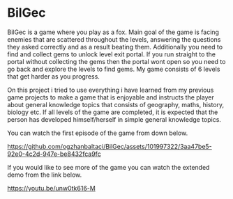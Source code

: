 # BilGec
BilGec is a game where you play as a fox. Main goal of the game is facing enemies that are scattered throughout the levels, 
answering the questions they asked correctly and as a result beating them. 
Additionally you need to find and collect gems to unlock level exit portal. If you run straight to the portal without collecting the gems then the portal wont open so you need to go back and explore the levels to find gems. My game consists of 6 levels that get harder as you progress. 

On this project i tried to use everything i have learned from my previous game projects to make a game that is enjoyable and  instructs the player about general knowledge topics that consists of geography, maths, history, biology etc.
If all levels of the game are completed, it is expected that the person has developed himself/herself in simple general knowledge topics.

You can watch the first episode of the game from down below.


https://github.com/ogzhanbaltaci/BilGec/assets/101997322/3aa47be5-92e0-4c2d-947e-be8432fca9fc

If you would like to see more of the game you can watch the extended demo from the link below.

https://youtu.be/unw0tk616-M







